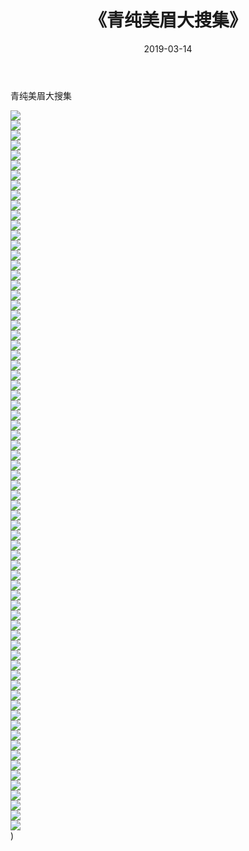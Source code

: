﻿---
layout: post
title:  《青纯美眉大搜集》
date:   2019-03-14
img: http://img.660000.xyz/Sharelink/唯美/2019/青纯美眉大搜集/000.jpg
categories: [美女, 清纯, 唯美]
---

青纯美眉大搜集

  ![](http://img.660000.xyz/Sharelink/唯美/2019/青纯美眉大搜集/001.jpg) <br> ![](http://img.660000.xyz/Sharelink/唯美/2019/青纯美眉大搜集/002.jpg) <br> ![](http://img.660000.xyz/Sharelink/唯美/2019/青纯美眉大搜集/003.jpg) <br> ![](http://img.660000.xyz/Sharelink/唯美/2019/青纯美眉大搜集/004.jpg) <br> ![](http://img.660000.xyz/Sharelink/唯美/2019/青纯美眉大搜集/005.jpg) <br> ![](http://img.660000.xyz/Sharelink/唯美/2019/青纯美眉大搜集/006.jpg) <br> ![](http://img.660000.xyz/Sharelink/唯美/2019/青纯美眉大搜集/007.jpg) <br> ![](http://img.660000.xyz/Sharelink/唯美/2019/青纯美眉大搜集/008.jpg) <br> ![](http://img.660000.xyz/Sharelink/唯美/2019/青纯美眉大搜集/009.jpg) <br> ![](http://img.660000.xyz/Sharelink/唯美/2019/青纯美眉大搜集/010.jpg) <br> ![](http://img.660000.xyz/Sharelink/唯美/2019/青纯美眉大搜集/011.jpg) <br> ![](http://img.660000.xyz/Sharelink/唯美/2019/青纯美眉大搜集/012.jpg) <br> ![](http://img.660000.xyz/Sharelink/唯美/2019/青纯美眉大搜集/013.jpg) <br> ![](http://img.660000.xyz/Sharelink/唯美/2019/青纯美眉大搜集/014.jpg) <br> ![](http://img.660000.xyz/Sharelink/唯美/2019/青纯美眉大搜集/015.jpg) <br> ![](http://img.660000.xyz/Sharelink/唯美/2019/青纯美眉大搜集/016.jpg) <br> ![](http://img.660000.xyz/Sharelink/唯美/2019/青纯美眉大搜集/017.jpg) <br> ![](http://img.660000.xyz/Sharelink/唯美/2019/青纯美眉大搜集/018.jpg) <br> ![](http://img.660000.xyz/Sharelink/唯美/2019/青纯美眉大搜集/019.jpg) <br> ![](http://img.660000.xyz/Sharelink/唯美/2019/青纯美眉大搜集/020.jpg) <br> ![](http://img.660000.xyz/Sharelink/唯美/2019/青纯美眉大搜集/021.jpg) <br> ![](http://img.660000.xyz/Sharelink/唯美/2019/青纯美眉大搜集/022.jpg) <br> ![](http://img.660000.xyz/Sharelink/唯美/2019/青纯美眉大搜集/023.jpg) <br> ![](http://img.660000.xyz/Sharelink/唯美/2019/青纯美眉大搜集/024.jpg) <br> ![](http://img.660000.xyz/Sharelink/唯美/2019/青纯美眉大搜集/025.jpg) <br> ![](http://img.660000.xyz/Sharelink/唯美/2019/青纯美眉大搜集/026.jpg) <br> ![](http://img.660000.xyz/Sharelink/唯美/2019/青纯美眉大搜集/027.jpg) <br> ![](http://img.660000.xyz/Sharelink/唯美/2019/青纯美眉大搜集/028.jpg) <br> ![](http://img.660000.xyz/Sharelink/唯美/2019/青纯美眉大搜集/029.jpg) <br> ![](http://img.660000.xyz/Sharelink/唯美/2019/青纯美眉大搜集/030.jpg) <br> ![](http://img.660000.xyz/Sharelink/唯美/2019/青纯美眉大搜集/031.jpg) <br> ![](http://img.660000.xyz/Sharelink/唯美/2019/青纯美眉大搜集/032.jpg) <br> ![](http://img.660000.xyz/Sharelink/唯美/2019/青纯美眉大搜集/033.jpg) <br> ![](http://img.660000.xyz/Sharelink/唯美/2019/青纯美眉大搜集/034.jpg) <br> ![](http://img.660000.xyz/Sharelink/唯美/2019/青纯美眉大搜集/035.jpg) <br> ![](http://img.660000.xyz/Sharelink/唯美/2019/青纯美眉大搜集/036.jpg) <br> ![](http://img.660000.xyz/Sharelink/唯美/2019/青纯美眉大搜集/037.jpg) <br> ![](http://img.660000.xyz/Sharelink/唯美/2019/青纯美眉大搜集/038.jpg) <br> ![](http://img.660000.xyz/Sharelink/唯美/2019/青纯美眉大搜集/039.jpg) <br> ![](http://img.660000.xyz/Sharelink/唯美/2019/青纯美眉大搜集/040.jpg) <br> ![](http://img.660000.xyz/Sharelink/唯美/2019/青纯美眉大搜集/041.jpg) <br> ![](http://img.660000.xyz/Sharelink/唯美/2019/青纯美眉大搜集/042.jpg) <br> ![](http://img.660000.xyz/Sharelink/唯美/2019/青纯美眉大搜集/043.jpg) <br> ![](http://img.660000.xyz/Sharelink/唯美/2019/青纯美眉大搜集/044.jpg) <br> ![](http://img.660000.xyz/Sharelink/唯美/2019/青纯美眉大搜集/045.jpg) <br> ![](http://img.660000.xyz/Sharelink/唯美/2019/青纯美眉大搜集/046.jpg) <br> ![](http://img.660000.xyz/Sharelink/唯美/2019/青纯美眉大搜集/047.jpg) <br> ![](http://img.660000.xyz/Sharelink/唯美/2019/青纯美眉大搜集/048.jpg) <br> ![](http://img.660000.xyz/Sharelink/唯美/2019/青纯美眉大搜集/049.jpg) <br> ![](http://img.660000.xyz/Sharelink/唯美/2019/青纯美眉大搜集/050.jpg) <br> ![](http://img.660000.xyz/Sharelink/唯美/2019/青纯美眉大搜集/051.jpg) <br> ![](http://img.660000.xyz/Sharelink/唯美/2019/青纯美眉大搜集/052.jpg) <br> ![](http://img.660000.xyz/Sharelink/唯美/2019/青纯美眉大搜集/053.jpg) <br> ![](http://img.660000.xyz/Sharelink/唯美/2019/青纯美眉大搜集/054.jpg) <br> ![](http://img.660000.xyz/Sharelink/唯美/2019/青纯美眉大搜集/055.jpg) <br> ![](http://img.660000.xyz/Sharelink/唯美/2019/青纯美眉大搜集/056.jpg) <br> ![](http://img.660000.xyz/Sharelink/唯美/2019/青纯美眉大搜集/057.jpg) <br> ![](http://img.660000.xyz/Sharelink/唯美/2019/青纯美眉大搜集/058.jpg) <br> ![](http://img.660000.xyz/Sharelink/唯美/2019/青纯美眉大搜集/059.jpg) <br> ![](http://img.660000.xyz/Sharelink/唯美/2019/青纯美眉大搜集/060.jpg) <br> ![](http://img.660000.xyz/Sharelink/唯美/2019/青纯美眉大搜集/061.jpg) <br> ![](http://img.660000.xyz/Sharelink/唯美/2019/青纯美眉大搜集/062.jpg) <br> ![](http://img.660000.xyz/Sharelink/唯美/2019/青纯美眉大搜集/063.jpg) <br> ![](http://img.660000.xyz/Sharelink/唯美/2019/青纯美眉大搜集/064.jpg) <br> ![](http://img.660000.xyz/Sharelink/唯美/2019/青纯美眉大搜集/065.jpg) <br> ![](http://img.660000.xyz/Sharelink/唯美/2019/青纯美眉大搜集/066.jpg) <br> ![](http://img.660000.xyz/Sharelink/唯美/2019/青纯美眉大搜集/067.jpg) <br> ![](http://img.660000.xyz/Sharelink/唯美/2019/青纯美眉大搜集/068.jpg) <br> ![](http://img.660000.xyz/Sharelink/唯美/2019/青纯美眉大搜集/069.jpg) <br> ![](http://img.660000.xyz/Sharelink/唯美/2019/青纯美眉大搜集/070.jpg) <br> ![](http://img.660000.xyz/Sharelink/唯美/2019/青纯美眉大搜集/071.jpg) <br> ![](http://img.660000.xyz/Sharelink/唯美/2019/青纯美眉大搜集/072.jpg) <br>) <br>